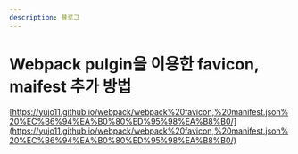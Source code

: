 ```yaml
---
description: 블로그
---
```


# Webpack pulgin을 이용한 favicon, maifest 추가 방법

[https://yujo11.github.io/webpack/webpack%20favicon,%20manifest.json%20%EC%B6%94%EA%B0%80%ED%95%98%EA%B8%B0/](https://yujo11.github.io/webpack/webpack%20favicon,%20manifest.json%20%EC%B6%94%EA%B0%80%ED%95%98%EA%B8%B0/)

